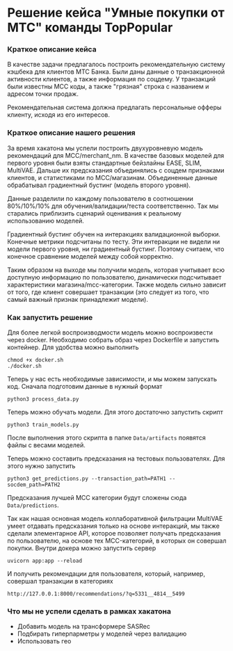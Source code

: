 # Решение кейса "Умные покупки от МТС" команды TopPopular

### Краткое описание кейса

В качестве задачи предлагалось построить рекомендательную систему кэшбека для клиентов МТС Банка. Были даны данные о транзакционной активности клиентов, а также информация по соцдему. У транзакций были известны MCC коды, а также "грязная" строка с названием и адресом точки продаж.

Рекомендательная система должна предлагать персональные офферы клиенту, исходя из его интересов.

### Краткое описание нашего решения

За время хакатона мы успели построить двухуровневую модель рекомендаций для MCC/merchant_nm. В качестве базовых моделей для первого уровня были взяты стандартные бейзлайны EASE, SLIM, MultiVAE. Дальше их предсказания объединялись с соцдем признаками клиентов, и статистиками по MCC/магазинам. Объединенные данные обрабатывал градиентный бустинг (модель второго уровня).

Данные разделили по каждому пользователю в соотношении 80%/10%/10% для обучения/валидации/теста соответственно. Так мы старались приблизить сценарий оценивания к реальному использованию моделей.

Градиентный бустинг обучен на интеракциях валидационной выборки. Конечные метрики подсчитаны по тесту. Эти интеракции не видели ни модели первого уровня, ни градиентный бустинг. Поэтому считаем, что конечное сравнение моделей между собой корректно.

Таким образом на выходе мы получили модель, которая учитывает всю доступную информацию по пользователю, динамически подсчитывает характеристики магазина/mcc-категории. Также модель сильно зависит от того, где клиент совершает транзакции (это следует из того, что самый важный признак принадлежит модели).

### Как запустить решение

Для более легкой воспроизводмости модель можно воспроизвести через docker. Необходимо собрать образ через Dockerfile и запустить контейнер. Для удобства можно выполнить

```
chmod +x docker.sh
./docker.sh
```
Теперь у нас есть необходимые зависимости, и мы можем запускать код. Сначала подготовим данные в нужный формат

```
python3 process_data.py
```
Теперь можно обучать модели. Для этого достаточно запустить скрипт
```
python3 train_models.py
```

После выполнения этого скрипта в папке `Data/artifacts` появятся файлы c весами моделей.

Теперь можно составить предсказания на тестовых пользователях. Для этого нужно запустить
```
python3 get_predictions.py --transaction_path=PATH1 --socdem_path=PATH2
``` 
Предсказания лучшей MCC категории будут сложены сюда `Data/predictions`.

Так как нашая основная модель коллаборативной фильтрации MultiVAE умеет отдавать предсказания только на основе интеракций, мы также сделали элементарное API, которое позволяет получать предсказания по пользователю, на основе тех MCC-категорий, в которых он совершал покупки. Внутри докера можно запустить сервер
``` 
uvicorn app:app --reload
``` 
И получить рекомендации для пользователя, который, например, совершал транзакции в категориях 

`http://127.0.0.1:8000/recommendations/?q=5331__4814__5499`





### Что мы не успели сделать в рамках хакатона


- Добавить модель на трансформере SASRec
- Подбирать гиперпарметры у моделей через валидацию
- Использовать гео


